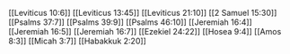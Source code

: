 [[Leviticus 10:6]]
[[Leviticus 13:45]]
[[Leviticus 21:10]]
[[2 Samuel 15:30]]
[[Psalms 37:7]]
[[Psalms 39:9]]
[[Psalms 46:10]]
[[Jeremiah 16:4]]
[[Jeremiah 16:5]]
[[Jeremiah 16:7]]
[[Ezekiel 24:22]]
[[Hosea 9:4]]
[[Amos 8:3]]
[[Micah 3:7]]
[[Habakkuk 2:20]]
